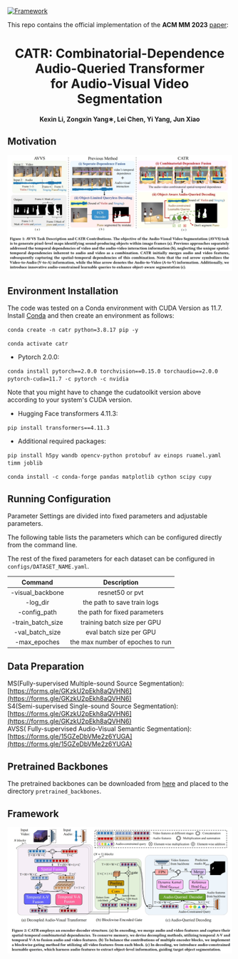[![Framework](https://img.shields.io/badge/PyTorch-%23EE4C2C.svg?&logo=PyTorch&logoColor=white)](https://pytorch.org/)

This repo contains the official implementation of the **ACM MM 2023** [paper](https://arxiv.org/abs/2309.09709): 

<div align="center">
<h1>
<b>
CATR: Combinatorial-Dependence Audio-Queried Transformer<br> for Audio-Visual Video Segmentation
</b>
</h1>
<h4>
<b>
Kexin Li, Zongxin Yang∗, Lei Chen, Yi Yang, Jun Xiao
</b>
</h4>
</div>

## Motivation
![motivation](images/introduction.png)

## Environment Installation
The code was tested on a Conda environment with CUDA Version as 11.7.
Install [Conda](https://docs.conda.io/en/latest/miniconda.html) and then create an environment as follows:

`conda create -n catr python=3.8.17 pip -y`

`conda activate catr`

- Pytorch 2.0.0:

`conda install pytorch==2.0.0 torchvision==0.15.0 torchaudio==2.0.0 pytorch-cuda=11.7 -c pytorch -c nvidia`

Note that you might have to change the cudatoolkit version above according to your system's CUDA version.
- Hugging Face transformers 4.11.3:

`pip install transformers==4.11.3`

- Additional required packages:

`pip install h5py wandb opencv-python protobuf av einops ruamel.yaml timm joblib`

`conda install -c conda-forge pandas matplotlib cython scipy cupy`

## Running Configuration
Parameter Settings are divided into fixed parameters and adjustable parameters.

The following table lists the parameters which can be configured directly from the command line.

The rest of the fixed parameters for each dataset can be configured in `configs/DATASET_NAME.yaml`.

| Command      | Description | 
| :-----------: | :-----------: | 
| -visual_backbone  | resnet50 or pvt |
| -log_dir  | the path to save train logs|
| -config_path  | the path for fixed parameters |
| -train_batch_size  | training batch size per GPU |
| -val_batch_size  | eval batch size per GPU |
| -max_epoches  | the max number of epoches to run|

## Data Preparation
MS(Fully-supervised Multiple-sound Source Segmentation): [https://forms.gle/GKzkU2pEkh8aQVHN6](https://forms.gle/GKzkU2pEkh8aQVHN6) <br>
S4(Semi-supervised Single-sound Source Segmentation): [https://forms.gle/GKzkU2pEkh8aQVHN6](https://forms.gle/GKzkU2pEkh8aQVHN6) <br>
AVSS( Fully-supervised Audio-Visual Semantic Segmentation): [https://forms.gle/15GZeDbVMe2z6YUGA](https://forms.gle/15GZeDbVMe2z6YUGA) <br>

## Pretrained Backbones

The pretrained backbones can be downloaded from [here](https://drive.google.com/drive/folders/1nD0IV88kuil2QSw2ZR5dE9j7M-tRnvm8) and placed to the directory `pretrained_backbones`.


## Framework
![framework](images/pipeline.png)
